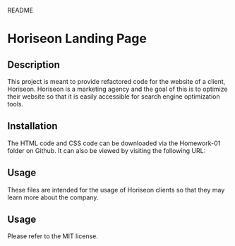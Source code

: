 README
# Horiseon Landing Page

## Description

This project is meant to provide refactored code for the website of a client, Horiseon. Horiseon is a marketing agency and the goal of this is to optimize their website so that it is easily accessible for search engine optimization tools.

## Installation

The HTML code and CSS code can be downloaded via the Homework-01 folder on Github. It can also be viewed by visiting the following URL:


## Usage

These files are intended for the usage of Horiseon clients so that they may learn more about the company.

## Usage

Please refer to the MIT license.